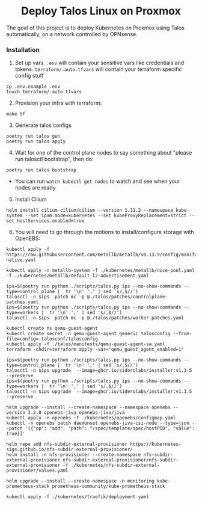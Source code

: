 <center>

# Deploy Talos Linux on Proxmox

</center>

The goal of this project is to deploy Kubernetes on Proxmox using Talos automatically, on a network controlled by OPNsense.

### Installation

1. Set up vars. `.env` will contain your sensitive vars like credentials and tokens. `terraform/.auto.tfvars` will contain your terraform specific config stuff

```
cp .env.example .env
touch terraform/.auto.tfvars
```

2. Provision your infra with terraform:

```
make tf
```

3. Generate talos configs

```
poetry run talos gen
poetry run talos apply
```

4. Wait for one of the control plane nodes to say something about "please run talosctl bootstrap", then do:

```
poetry run talos bootstrap
```

  - You can run `watch kubectl get nodes` to watch and see when your nodes are ready

5. Install Cilium

```
helm install cilium cilium/cilium --version 1.11.2 --namespace kube-system --set ipam.mode=kubernetes --set kubeProxyReplacement=strict --set hostServices.enabled=true
```

6. You will need to go through the motions to install/configure storage with OpenEBS:

```
kubectl apply -f https://raw.githubusercontent.com/metallb/metallb/v0.13.9/config/manifests/metallb-native.yaml

kubectl apply -n metallb-system -f ./kubernetes/metallb/nice-pool.yaml  -f ./kubernetes/metallb/default-l2-advertisement.yaml

ips=$(poetry run python ./scripts/talos.py ips --no-show-commands --type=control_plane |  tr '\n' ',' | sed 's/,$//')
talosctl -n $ips  patch mc -p @./talos/patches/controlplane-patches.yaml
ips=$(poetry run python ./scripts/talos.py ips --no-show-commands --type=workers |  tr '\n' ',' | sed 's/,$//')
talosctl -n $ips  patch mc -p @./talos/patches/worker-patches.yaml

kubectl create ns qemu-guest-agent
kubectl create secret -n qemu-guest-agent generic talosconfig --from-file=config=.talosconf/talosconfig
kubectl apply -f ./talos/manifests/qemu-guest-agent-sa.yaml
terraform -chdir=terraform apply -var="qemu_guest_agent_enabled=1"

ips=$(poetry run python ./scripts/talos.py ips --no-show-commands --type=control_plane |  tr '\n' ',' | sed 's/,$//')
talosctl -n $ips upgrade  --image=ghcr.io/siderolabs/installer:v1.3.5 --preserve
ips=$(poetry run python ./scripts/talos.py ips --no-show-commands --type=workers |  tr '\n' ',' | sed 's/,$//')
talosctl -n $ips upgrade  --image=ghcr.io/siderolabs/installer:v1.3.5 --preserve

helm upgrade --install --create-namespace --namespace openebs --version 3.2.0 openebs-jiva openebs-jiva/jiva
kubectl apply -n openebs -f ./kubernetes/openebs/configmap.yaml
kubectl -n openebs patch daemonset openebs-jiva-csi-node --type=json --patch '[{"op": "add", "path": "/spec/template/spec/hostPID", "value": true}]'

helm repo add nfs-subdir-external-provisioner https://kubernetes-sigs.github.io/nfs-subdir-external-provisioner/
helm install -n nfs-provisioner --create-namespace nfs-subdir-external-provisioner nfs-subdir-external-provisioner/nfs-subdir-external-provisioner -f ./kubernetes/nfs-subdir-external-provisioner/values.yaml

helm upgrade --install --create-namespace -n monitoring kube-prometheus-stack prometheus-community/kube-prometheus-stack

kubectl apply -f ./kubernetes/traefik/deployment.yaml
```


